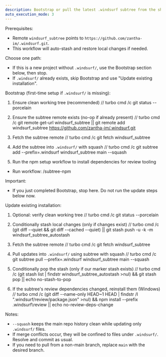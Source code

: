 ```yaml
---
description: Bootstrap or pull the latest .windsurf subtree from the shared subtree repository (no versioning)
auto_execution_mode: 3
---
```


Prerequisites:
- Remote `windsurf_subtree` points to `https://github.com/zantha-im/.windsurf.git`.
- This workflow will auto-stash and restore local changes if needed.

Choose one path:
- If this is a new project without `.windsurf/`, use the Bootstrap section below, then stop.
- If `.windsurf/` already exists, skip Bootstrap and use "Update existing installation".

Bootstrap (first-time setup if `.windsurf/` is missing):
1) Ensure clean working tree (recommended)
// turbo
cmd /c git status --porcelain

2) Ensure the subtree remote exists (no-op if already present)
// turbo
cmd /c git remote get-url windsurf_subtree || git remote add windsurf_subtree https://github.com/zantha-im/.windsurf.git

3) Fetch the subtree remote
// turbo
cmd /c git fetch windsurf_subtree

4) Add the subtree into `.windsurf/` with squash
// turbo
cmd /c git subtree add --prefix=.windsurf windsurf_subtree main --squash

5) Run the npm setup workflow to install dependencies for review tooling
- Run workflow: /subtree-npm

Important:
- If you just completed Bootstrap, stop here. Do not run the update steps below now.

Update existing installation:
1) Optional: verify clean working tree
// turbo
cmd /c git status --porcelain

2) Conditionally stash local changes (only if changes exist)
// turbo
cmd /c (git diff --quiet && git diff --cached --quiet) || git stash push -u -k -m windsurf_subtree_autostash

3) Fetch the subtree remote
// turbo
cmd /c git fetch windsurf_subtree

4) Pull updates into `.windsurf/` using subtree with squash
// turbo
cmd /c git subtree pull --prefix=.windsurf windsurf_subtree main --squash

5) Conditionally pop the stash (only if our marker stash exists)
// turbo
cmd /c (git stash list | findstr windsurf_subtree_autostash >nul) && git stash pop || echo no-stash-to-pop

6) If the subtree's review dependencies changed, reinstall them (Windows)
// turbo
cmd /c (git diff --name-only HEAD~1 HEAD | findstr /I ".windsurf/review/package.json" >nul) && npm install --prefix .windsurf\review || echo no-review-deps-change

Notes:
- `--squash` keeps the main repo history clean while updating only `.windsurf/` files.
- If merge conflicts occur, they will be confined to files under `.windsurf/`. Resolve and commit as usual.
- If you need to pull from a non-main branch, replace `main` with the desired branch.